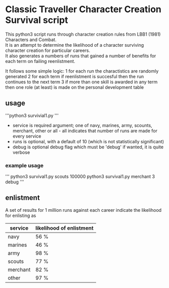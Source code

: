 # Classic Traveller Character Creation Survival script

This python3 script runs through character creation rules from LBB1 (1981) Characters and Combat.  
It is an attempt to determine the likelihood of a character surviving character creation for particular careers.  
It also generates a numbers of runs that gained a number of benefits for each term on failing reenlistment.  

It follows some simple logic:
1 for each run the charactistics are randomly generated
2 for each term if reenlistment is succesful then the run continues to the next term
3 if more than one skill is awarded in any term then one role (at least) is made on the personal development table

## usage
'''python3 survivial1.py <service> <runs> <debug>'''
* service is required argument; one of navy, marines, army, scounts, merchant, other or all - all indicates that number of runs are made for every service
* runs is optional, with a default of 10 (which is not statistically significant)
* debug is optional debug flag which must be 'debug' if wanted, it is quite verbose

### example usage
'''
python3 survival1.py scouts 100000
python3 survival1.py merchant 3 debug
'''

## enlistment
A set of results for 1 million runs against each career indicate the likelihood for enlisting as

| service | likelihood of enlistment |
| ------- | ------------------------ |
| navy | 56 % |
| marines | 46 % |
| army | 98 % |
| scouts | 77 % |
| merchant | 82 % |
| other | 97 % |
